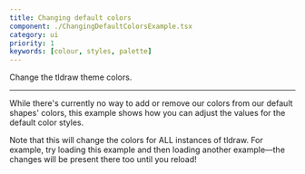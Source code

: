 ```yaml
---
title: Changing default colors
component: ./ChangingDefaultColorsExample.tsx
category: ui
priority: 1
keywords: [colour, styles, palette]
---
```


Change the tldraw theme colors.

---

While there's currently no way to add or remove our colors from our default shapes' colors, this example shows how you can adjust the values for the default color styles.

Note that this will change the colors for ALL instances of tldraw. For example, try loading this example and then loading another example—the changes will be present there too until you reload!
